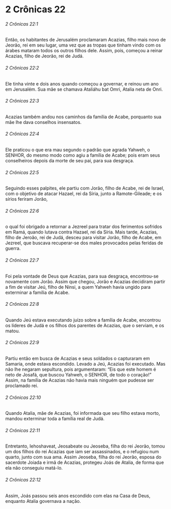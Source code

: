 # 2 Crônicas 22

###### 2 Crônicas 22:1

Então, os habitantes de Jerusalém proclamaram Acazias, filho mais novo de Jeorão, rei em seu lugar, uma vez que as tropas que tinham vindo com os árabes mataram todos os outros filhos dele. Assim, pois, começou a reinar Acazias, filho de Jeorão, rei de Judá.

###### 2 Crônicas 22:2

Ele tinha vinte e dois anos quando começou a governar, e reinou um ano em Jerusalém. Sua mãe se chamava Ataliáhu bat Omri, Atalia neta de Onri.

###### 2 Crônicas 22:3

Acazias também andou nos caminhos da família de Acabe, porquanto sua mãe lhe dava conselhos insensatos.

###### 2 Crônicas 22:4

Ele praticou o que era mau segundo o padrão que agrada Yahweh, o SENHOR, do mesmo modo como agiu a família de Acabe; pois eram seus conselheiros depois da morte de seu pai, para sua desgraça.

###### 2 Crônicas 22:5

Seguindo esses palpites, ele partiu com Jorão, filho de Acabe, rei de Israel, com o objetivo de atacar Hazael, rei da Síria, junto a Ramote-Gileade; e os sírios feriram Jorão,

###### 2 Crônicas 22:6

o qual foi obrigado a retornar a Jezreel para tratar dos ferimentos sofridos em Ramá, quando lutava contra Hazael, rei da Síria. Mais tarde, Acazias, filho de Jeroão, rei de Judá, desceu para visitar Jorão, filho de Acabe, em Jezreel, que buscava recuperar-se dos males provocados pelas feridas de guerra.

###### 2 Crônicas 22:7

Foi pela vontade de Deus que Acazias, para sua desgraça, encontrou-se novamente com Jorão. Assim que chegou, Jorão e Acazias decidiram partir a fim de visitar Jeú, filho de Ninsi, a quem Yahweh havia ungido para exterminar a família de Acabe.

###### 2 Crônicas 22:8

Quando Jeú estava executando juízo sobre a família de Acabe, encontrou os líderes de Judá e os filhos dos parentes de Acazias, que o serviam, e os matou.

###### 2 Crônicas 22:9

Partiu então em busca de Acazias e seus soldados o capturaram em Samaria, onde estava escondido. Levado a Jeú, Acazias foi executado. Mas não lhe negaram sepultura, pois argumentaram: “Eis que este homem é neto de Josafá, que buscou Yahweh, o SENHOR, de todo o coração!” Assim, na família de Acazias não havia mais ninguém que pudesse ser proclamado rei.

###### 2 Crônicas 22:10

Quando Atalia, mãe de Acazias, foi informada que seu filho estava morto, mandou exterminar toda a família real de Judá.

###### 2 Crônicas 22:11

Entretanto, Iehoshaveat, Jeosabeate ou Jeoseba, filha do rei Jeorão, tomou um dos filhos do rei Acazias que iam ser assassinados, e o refugiou num quarto, junto com sua ama. Assim Jeoseba, filha do rei Jeorão, esposa do sacerdote Joiada e irmã de Acazias, protegeu Joás de Atalia, de forma que ela não conseguiu matá-lo.

###### 2 Crônicas 22:12

Assim, Joás passou seis anos escondido com elas na Casa de Deus, enquanto Atalia governava a nação.

